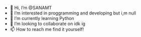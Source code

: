 - 👋 Hi, I’m @SANAMT
- 👀 I’m interested in proggramming and developing but i,m null
- 🌱 I’m currently learning Python
- 💞️ I’m looking to collaborate on idk ig
- 📫 How to reach me find it yourself!

<!---
SANAMT/SANAMT is a ✨ special ✨ repository because its `README.md` (this file) appears on your GitHub profile.
You can click the Preview link to take a look at your changes.
--->
